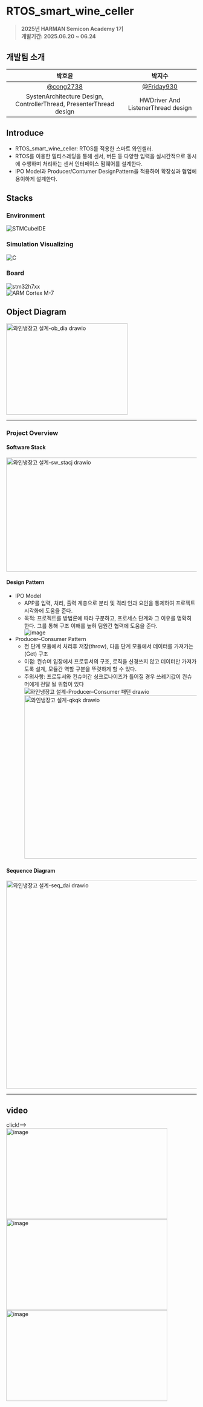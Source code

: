 # RTOS_smart_wine_celler

> **2025년 HARMAN Semicon Academy 1기** <br/> **개발기간: 2025.06.20 ~ 06.24**

## 개발팀 소개

|박호윤                                                              |박지수                                            |                                                                     
| :--------------------------------------------:                     | :--------------------------------------------:  | 
|   [@cong2738](https://github.com/cong2738)                         |    [@Friday930](https://github.com/Friday930)  |
|SystenArchitecture Design, ControllerThread, PresenterThread design|HWDriver And ListenerThread design              |

## Introduce

- RTOS_smart_wine_celler: RTOS를 적용한 스마트 와인셀러.
- RTOS를 이용한 멀티스레딩을 통해 센서, 버튼 등 다양한 입력을 실시간적으로 동시에 수행하며 처리하는 센서 인터페이스 펌웨어를 설계한다.
- IPO Model과 Producer/Contumer DesignPattern을 적용하여 확장성과 협업에 용이하게 설계한다.

## Stacks

### Environment
![STMCubeIDE](https://img.shields.io/badge/Tool-STMCubeIDE-904cab?style=for-the-badge&logo=&logoColor=#2C2255)

### Simulation Visualizing
![C](https://img.shields.io/badge/Lang-C-A8B9CC?style=for-the-badge)</br>

### Board
![stm32h7xx](https://img.shields.io/badge/Board-stm32h7xx-03234B?style=for-the-badge)</br>
![ARM Cortex M-7](https://img.shields.io/badge/Core-ARM_Cortex_M7-0091BD?style=for-the-badge)</br>

## Object Diagram

<img width="321" height="241" alt="와인냉장고 설계-ob_dia drawio" src="https://github.com/user-attachments/assets/e9babd54-f41f-4eac-a8b3-618bcc171223" />
</br>

_ _ _ _ _ _

### Project Overview

#### Software Stack

<img width="651" height="301" alt="와인냉장고 설계-sw_stacj drawio" src="https://github.com/user-attachments/assets/b8adc136-f62b-4d30-9d21-df6c6e73b241" />
</br>

#### Design Pattern

- IPO Model</br>
  - APP를 입력, 처리, 출력 계층으로 분리 및 격리 인과 요인을 통제하여 프로젝트 시각화에 도움을 준다.</br>
  - 목적: 프로젝트를 방법론에 따라 구분하고, 프로세스 단계와 그 이유를 명확히 한다. 그를 통해 구조 이해를 높혀 팀원간 협력에 도움을 준다.</br>
   <img width="auto" height="auto" alt="image" src="https://github.com/user-attachments/assets/b9bb38c6-70a1-4cc6-ac12-6103c29daea1" /></br>
- Producer–Consumer Pattern</br>
  - 전 단계 모듈에서 처리후 저장(throw), 다음 단계 모듈에서 데이터를 가져가는(Get) 구조</br>
  - 이점: 컨슈머 입장에서 프로듀서의 구조, 로직을 신경쓰지 않고 데이터만 가져가도록 설계, 모듈간 역할 구분을 뚜렷하게 할 수 있다.</br>
  - 주의사항: 프로듀서와 컨슈머간 싱크로나이즈가 틀어질 경우 쓰레기값이 컨슈머에게 전달 될 위험이 있다</br>
<img width="auto" height="auto" alt="와인냉장고 설계-Producer–Consumer 패턴 drawio" src="https://github.com/user-attachments/assets/bb4e4853-409c-4bdf-9870-52c80ec4d9cc" /></br>
<img width="801" height="431" alt="와인냉장고 설계-qkqk drawio" src="https://github.com/user-attachments/assets/9ee2135b-b035-40d2-a928-b2f953be3a36" /></br>


#### Sequence Diagram

<img width="961" height="549" alt="와인냉장고 설계-seq_dai drawio" src="https://github.com/user-attachments/assets/ffbb2f68-d719-4b37-b4ef-ddd8f60efe42" /></br>

   
_ _ _ _ _ _

## video  
click!--></br>
<img width="426" height="240" alt="image" src="img/거리.gif" /></br>
<img width="426" height="240" alt="image" src="img/입력.gif" /></br>
<img width="426" height="240" alt="image" src="img/온도제어.gif" /></br>
